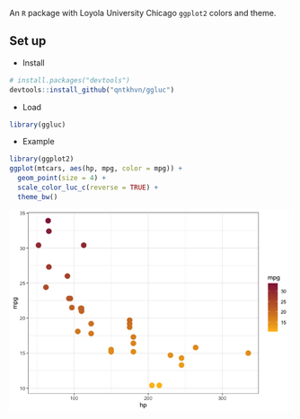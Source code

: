 
An `R` package with Loyola University Chicago `ggplot2` colors and
theme.

## Set up

-   Install

``` r
# install.packages("devtools")
devtools::install_github("qntkhvn/ggluc")
```

-   Load

``` r
library(ggluc)
```

-   Example

``` r
library(ggplot2)
ggplot(mtcars, aes(hp, mpg, color = mpg)) +
  geom_point(size = 4) +
  scale_color_luc_c(reverse = TRUE) +
  theme_bw()
```

![](README_files/figure-gfm/example-1.png)<!-- -->
